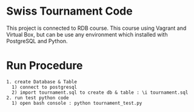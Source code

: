 # Swiss Tournament Code
This project is connected to RDB course. This course using Vagrant and Virtual Box, 
but can be use any environment which installed with PostgreSQL and Python. 

# Run Procedure
    1. create Database & Table
      1) connect to postgresql
      2) import tournament.sql to create db & table : \i tournament.sql
    2. run test python code 
      1) open bash console : python tournament_test.py


